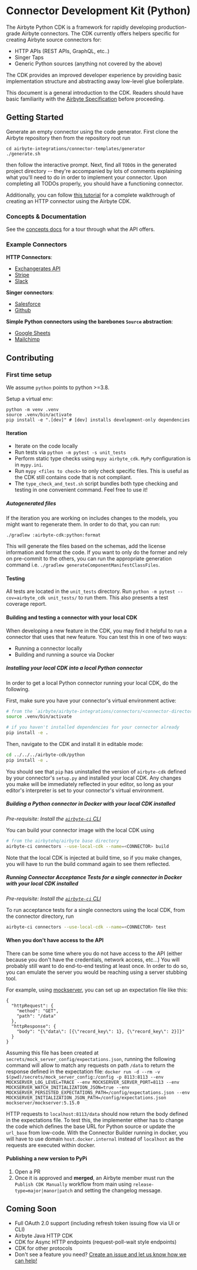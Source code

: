 # Connector Development Kit \(Python\)

The Airbyte Python CDK is a framework for rapidly developing production-grade Airbyte connectors. The CDK currently offers helpers specific for creating Airbyte source connectors for:

- HTTP APIs \(REST APIs, GraphQL, etc..\)
- Singer Taps
- Generic Python sources \(anything not covered by the above\)

The CDK provides an improved developer experience by providing basic implementation structure and abstracting away low-level glue boilerplate.

This document is a general introduction to the CDK. Readers should have basic familiarity with the [Airbyte Specification](https://docs.airbyte.com/understanding-airbyte/airbyte-protocol/) before proceeding.

## Getting Started

Generate an empty connector using the code generator. First clone the Airbyte repository then from the repository root run

```text
cd airbyte-integrations/connector-templates/generator
./generate.sh
```

then follow the interactive prompt. Next, find all `TODO`s in the generated project directory -- they're accompanied by lots of comments explaining what you'll need to do in order to implement your connector. Upon completing all TODOs properly, you should have a functioning connector.

Additionally, you can follow [this tutorial](https://docs.airbyte.io/connector-development/tutorials/cdk-tutorial-python-http) for a complete walkthrough of creating an HTTP connector using the Airbyte CDK.

### Concepts & Documentation

See the [concepts docs](docs/concepts/) for a tour through what the API offers.

### Example Connectors

**HTTP Connectors**:

- [Exchangerates API](https://github.com/airbytehq/airbyte/blob/main/airbyte-integrations/connectors/source-exchange-rates/source_exchange_rates/source.py)
- [Stripe](https://github.com/airbytehq/airbyte/blob/main/airbyte-integrations/connectors/source-stripe/source_stripe/source.py)
- [Slack](https://github.com/airbytehq/airbyte/blob/main/airbyte-integrations/connectors/source-slack/source_slack/source.py)

**Singer connectors**:

- [Salesforce](https://github.com/airbytehq/airbyte/blob/main/airbyte-integrations/connectors/source-salesforce-singer/source_salesforce_singer/source.py)
- [Github](https://github.com/airbytehq/airbyte/blob/main/airbyte-integrations/connectors/source-github-singer/source_github_singer/source.py)

**Simple Python connectors using the barebones `Source` abstraction**:

- [Google Sheets](https://github.com/airbytehq/airbyte/blob/main/airbyte-integrations/connectors/source-google-sheets/google_sheets_source/google_sheets_source.py)
- [Mailchimp](https://github.com/airbytehq/airbyte/blob/main/airbyte-integrations/connectors/source-mailchimp/source_mailchimp/source.py)

## Contributing

### First time setup

We assume `python` points to python &gt;=3.8.

Setup a virtual env:

```text
python -m venv .venv
source .venv/bin/activate
pip install -e ".[dev]" # [dev] installs development-only dependencies
```

#### Iteration

- Iterate on the code locally
- Run tests via `python -m pytest -s unit_tests`
- Perform static type checks using `mypy airbyte_cdk`. `MyPy` configuration is in `mypy.ini`.
- Run `mypy <files to check>` to only check specific files. This is useful as the CDK still contains code that is not compliant.
- The `type_check_and_test.sh` script bundles both type checking and testing in one convenient command. Feel free to use it!

##### Autogenerated files

If the iteration you are working on includes changes to the models, you might want to regenerate them. In order to do that, you can run:

```commandline
./gradlew :airbyte-cdk:python:format
```

This will generate the files based on the schemas, add the license information and format the code. If you want to only do the former and rely on
pre-commit to the others, you can run the appropriate generation command i.e. `./gradlew generateComponentManifestClassFiles`.

#### Testing

All tests are located in the `unit_tests` directory. Run `python -m pytest --cov=airbyte_cdk unit_tests/` to run them. This also presents a test coverage report.

#### Building and testing a connector with your local CDK

When developing a new feature in the CDK, you may find it helpful to run a connector that uses that new feature. You can test this in one of two ways:

- Running a connector locally
- Building and running a source via Docker

##### Installing your local CDK into a local Python connector

In order to get a local Python connector running your local CDK, do the following.

First, make sure you have your connector's virtual environment active:

```bash
# from the `airbyte/airbyte-integrations/connectors/<connector-directory>` directory
source .venv/bin/activate

# if you haven't installed dependencies for your connector already
pip install -e .
```

Then, navigate to the CDK and install it in editable mode:

```bash
cd ../../../airbyte-cdk/python
pip install -e .
```

You should see that `pip` has uninstalled the version of `airbyte-cdk` defined by your connector's `setup.py` and installed your local CDK. Any changes you make will be immediately reflected in your editor, so long as your editor's interpreter is set to your connector's virtual environment.

##### Building a Python connector in Docker with your local CDK installed

_Pre-requisite: Install the [`airbyte-ci` CLI](https://github.com/airbytehq/airbyte/blob/main/airbyte-ci/connectors/pipelines/README.md)_

You can build your connector image with the local CDK using

```bash
# from the airbytehq/airbyte base directory
airbyte-ci connectors --use-local-cdk --name=<CONNECTOR> build
```

Note that the local CDK is injected at build time, so if you make changes, you will have to run the build command again to see them reflected.

##### Running Connector Acceptance Tests for a single connector in Docker with your local CDK installed

_Pre-requisite: Install the [`airbyte-ci` CLI](https://github.com/airbytehq/airbyte/blob/main/airbyte-ci/connectors/pipelines/README.md)_

To run acceptance tests for a single connectors using the local CDK, from the connector directory, run

```bash
airbyte-ci connectors --use-local-cdk --name=<CONNECTOR> test
```

#### When you don't have access to the API

There can be some time where you do not have access to the API (either because you don't have the credentials, network access, etc...) You will probably still want to do end-to-end testing at least once. In order to do so, you can emulate the server you would be reaching using a server stubbing tool.

For example, using [mockserver](https://www.mock-server.com/), you can set up an expectation file like this:

```
{
  "httpRequest": {
    "method": "GET",
    "path": "/data"
  },
  "httpResponse": {
    "body": "{\"data\": [{\"record_key\": 1}, {\"record_key\": 2}]}"
  }
}
```

Assuming this file has been created at `secrets/mock_server_config/expectations.json`, running the following command will allow to match any requests on path `/data` to return the response defined in the expectation file:
`docker run -d --rm -v $(pwd)/secrets/mock_server_config:/config -p 8113:8113 --env MOCKSERVER_LOG_LEVEL=TRACE --env MOCKSERVER_SERVER_PORT=8113 --env MOCKSERVER_WATCH_INITIALIZATION_JSON=true --env MOCKSERVER_PERSISTED_EXPECTATIONS_PATH=/config/expectations.json --env MOCKSERVER_INITIALIZATION_JSON_PATH=/config/expectations.json mockserver/mockserver:5.15.0`

HTTP requests to `localhost:8113/data` should now return the body defined in the expectations file. To test this, the implementer either has to change the code which defines the base URL for Python source or update the `url_base` from low-code. With the Connector Builder running in docker, you will have to use domain `host.docker.internal` instead of `localhost` as the requests are executed within docker.

#### Publishing a new version to PyPi

1. Open a PR
2. Once it is approved and **merged**, an Airbyte member must run the `Publish CDK Manually` workflow from main using `release-type=major|manor|patch` and setting the changelog message.

## Coming Soon

- Full OAuth 2.0 support \(including refresh token issuing flow via UI or CLI\)
- Airbyte Java HTTP CDK
- CDK for Async HTTP endpoints \(request-poll-wait style endpoints\)
- CDK for other protocols
- Don't see a feature you need? [Create an issue and let us know how we can help!](https://github.com/airbytehq/airbyte/issues/new?assignees=&labels=type%2Fenhancement&template=feature-request.md&title=)
